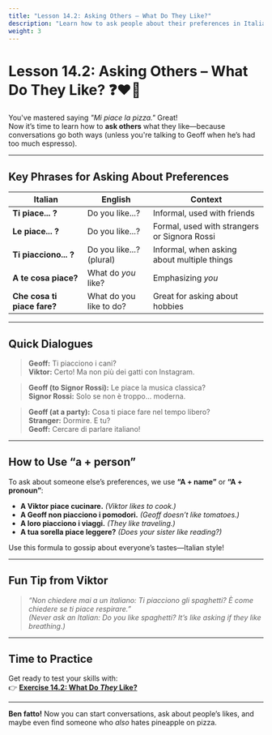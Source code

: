 ```yaml
---
title: "Lesson 14.2: Asking Others – What Do They Like?"
description: "Learn how to ask people about their preferences in Italian without accidentally proposing marriage."
weight: 3
---
```


# **Lesson 14.2: Asking Others – What Do They Like?** ❓❤️🎨  

You've mastered saying *"Mi piace la pizza."* Great!  
Now it’s time to learn how to **ask others** what they like—because conversations go both ways (unless you're talking to Geoff when he’s had too much espresso).  

---

## **Key Phrases for Asking About Preferences**  

| Italian | English | Context |
|--------|---------|---------|
| **Ti piace... ?** | Do you like...? | Informal, used with friends |
| **Le piace... ?** | Do you like...? | Formal, used with strangers or Signora Rossi |
| **Ti piacciono... ?** | Do you like...? (plural) | Informal, when asking about multiple things |
| **A te cosa piace?** | What do *you* like? | Emphasizing *you* |
| **Che cosa ti piace fare?** | What do you like to do? | Great for asking about hobbies |

---

## **Quick Dialogues**  

> **Geoff:** Ti piacciono i cani?  
> **Viktor:** Certo! Ma non più dei gatti con Instagram.  

> **Geoff (to Signor Rossi):** Le piace la musica classica?  
> **Signor Rossi:** Solo se non è troppo... moderna.  

> **Geoff (at a party):** Cosa ti piace fare nel tempo libero?  
> **Stranger:** Dormire. E tu?  
> **Geoff:** Cercare di parlare italiano!

---

## **How to Use “a + person”**  

To ask about someone else’s preferences, we use **“A + name”** or **“A + pronoun”**:  

- **A Viktor piace cucinare.** *(Viktor likes to cook.)*  
- **A Geoff non piacciono i pomodori.** *(Geoff doesn’t like tomatoes.)*  
- **A loro piacciono i viaggi.** *(They like traveling.)*  
- **A tua sorella piace leggere?** *(Does your sister like reading?)*  

Use this formula to gossip about everyone’s tastes—Italian style!

---

## **Fun Tip from Viktor**  

> *“Non chiedere mai a un italiano: Ti piacciono gli spaghetti? È come chiedere se ti piace respirare.”*  
> *(Never ask an Italian: Do you like spaghetti? It’s like asking if they like breathing.)*

---

## **Time to Practice**  

Get ready to test your skills with:  
👉 [**Exercise 14.2: What Do *They* Like?**](../exercise14.2/)  

---

**Ben fatto!** Now you can start conversations, ask about people’s likes, and maybe even find someone who *also* hates pineapple on pizza.  
